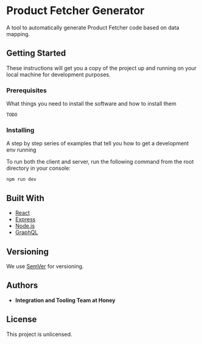 # Product Fetcher Generator

A tool to automatically generate Product Fetcher code based on data mapping.

## Getting Started

These instructions will get you a copy of the project up and running on your local machine for development purposes. 

### Prerequisites

What things you need to install the software and how to install them

```
TODO
```

### Installing

A step by step series of examples that tell you how to get a development env running

To run both the client and server, run the following command from the root directory in your console:

```
npm run dev
```

## Built With

* [React](https://reactjs.org/)
* [Express](https://expressjs.com/en/4x/api.html)
* [Node.js](https://nodejs.org/dist/latest-v8.x/docs/api/)
* [GraphQL](https://graphql.org/)

## Versioning

We use [SemVer](http://semver.org/) for versioning.

## Authors

* **Integration and Tooling Team at Honey**

## License

This project is unlicensed.

